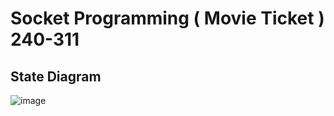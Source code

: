 # Socket Programming ( Movie Ticket ) 240-311
## State Diagram
![image](https://user-images.githubusercontent.com/78994035/150670793-4328bf80-8e17-4a03-a0d1-665db4d471f0.png)
